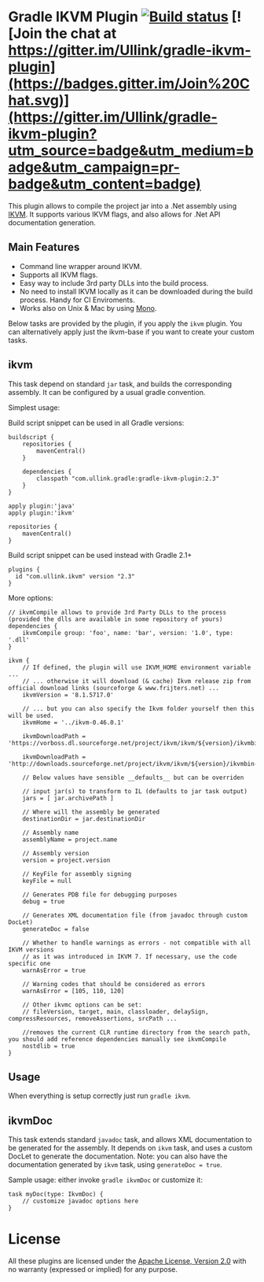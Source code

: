 # Gradle IKVM Plugin [![Build status](https://ci.appveyor.com/api/projects/status/31ut9l170kfbjyq3?svg=true)](https://ci.appveyor.com/project/gluck/gradle-ikvm-plugin) [![Join the chat at https://gitter.im/Ullink/gradle-ikvm-plugin](https://badges.gitter.im/Join%20Chat.svg)](https://gitter.im/Ullink/gradle-ikvm-plugin?utm_source=badge&utm_medium=badge&utm_campaign=pr-badge&utm_content=badge)

This plugin allows to compile the project jar into a .Net assembly using [IKVM](http://www.ikvm.net/).
It supports various IKVM flags, and also allows for .Net API documentation generation.

## Main Features
- Command line wrapper around IKVM.
- Supports all IKVM flags.
- Easy way to include 3rd party DLLs into the build process.
- No need to install IKVM locally as it can be downloaded during the build process. Handy for CI Enviroments.
- Works also on Unix & Mac by using [Mono](http://www.mono-project.com/).


Below tasks are provided by the plugin, if you apply the `ikvm` plugin. You can alternatively apply just the ikvm-base if you want to create your custom tasks.

## ikvm

This task depend on standard `jar` task, and builds the corresponding assembly.
It can be configured by a usual gradle convention.

Simplest usage:

Build script snippet can be used in all Gradle versions:

    buildscript {
        repositories {
            mavenCentral()
        }

        dependencies {
            classpath "com.ullink.gradle:gradle-ikvm-plugin:2.3"
        }
    }

    apply plugin:'java'
    apply plugin:'ikvm'

    repositories {
        mavenCentral()
    }

Build script snippet can be used instead with Gradle 2.1+

    plugins {
      id "com.ullink.ikvm" version "2.3"
    }

More options:

    // ikvmCompile allows to provide 3rd Party DLLs to the process (provided the dlls are available in some repository of yours)
    dependencies {
        ikvmCompile group: 'foo', name: 'bar', version: '1.0', type: '.dll'
    }

    ikvm {
        // If defined, the plugin will use IKVM_HOME environment variable ...
        // ... otherwise it will download (& cache) Ikvm release zip from official download links (sourceforge & www.frijters.net) ...
        ikvmVersion = '8.1.5717.0'

        // ... but you can also specify the Ikvm folder yourself then this will be used.
        ikvmHome = '../ikvm-0.46.0.1'

        ikvmDownloadPath = 'https://vorboss.dl.sourceforge.net/project/ikvm/ikvm/${version}/ikvmbin-${version}.zip'

        ikvmDownloadPath = 'http://downloads.sourceforge.net/project/ikvm/ikvm/${version}/ikvmbin-${version}.zip'

        // Below values have sensible __defaults__ but can be overriden

        // input jar(s) to transform to IL (defaults to jar task output)
        jars = [ jar.archivePath ]

        // Where will the assembly be generated
        destinationDir = jar.destinationDir

        // Assembly name
        assemblyName = project.name

        // Assembly version
        version = project.version

        // KeyFile for assembly signing
        keyFile = null

        // Generates PDB file for debugging purposes
        debug = true

        // Generates XML documentation file (from javadoc through custom DocLet)
        generateDoc = false

        // Whether to handle warnings as errors - not compatible with all IKVM versions
        // as it was introduced in IKVM 7. If necessary, use the code specific one
        warnAsError = true

        // Warning codes that should be considered as errors
        warnAsError = [105, 110, 120]

        // Other ikvmc options can be set:
        // fileVersion, target, main, classloader, delaySign, compressResources, removeAssertions, srcPath ...
        
        //removes the current CLR runtime directory from the search path, you should add reference dependencies manually see ikvmCompile
        nostdlib = true
    }

## Usage

When everything is setup correctly just run `gradle ikvm`.


## ikvmDoc

This task extends standard `javadoc` task, and allows XML documentation to be generated for the assembly.
It depends on `ikvm` task, and uses a custom DocLet to generate the documentation.
Note: you can also have the documentation generated by `ikvm` task, using `generateDoc = true`.

Sample usage: either invoke `gradle ikvmDoc` or customize it:

    task myDoc(type: IkvmDoc) {
        // customize javadoc options here
    }

# License

All these plugins are licensed under the [Apache License, Version 2.0](http://www.apache.org/licenses/LICENSE-2.0.html) with no warranty (expressed or implied) for any purpose.
